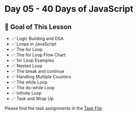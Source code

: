 # Day 05 - 40 Days of JavaScript

## **🎯 Goal of This Lesson**

- ✅ Logic Building and DSA
- ✅ Loops in JavaScript
- ✅ The for Loop
- ✅ The for Loop Flow Chart
- ✅ for Loop Examples
- ✅ Nested Loop
- ✅ The break and continue
- ✅ Handling Multiple Counters
- ✅ The while Loop
- ✅ The do-while Loop
- ✅ Infinite Loop
- ✅ Task and Wrap Up

Please find the task assignments in the [Task File](./task.md).
